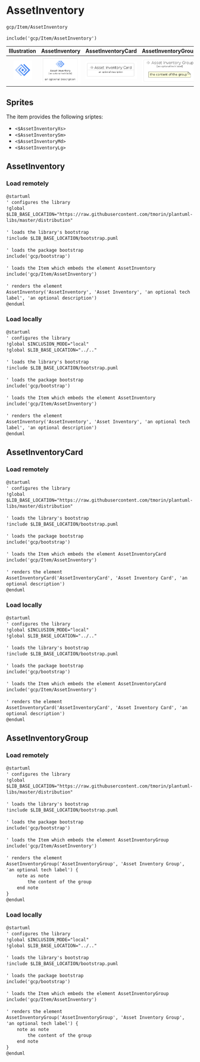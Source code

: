 # AssetInventory


```text
gcp/Item/AssetInventory
```

```text
include('gcp/Item/AssetInventory')
```



| Illustration | AssetInventory | AssetInventoryCard | AssetInventoryGroup |
| :---: | :---: | :---: | :---: |
| ![illustration for Illustration](../../gcp/Item/AssetInventory.png) | ![illustration for AssetInventory](../../gcp/Item/AssetInventory.Local.png) | ![illustration for AssetInventoryCard](../../gcp/Item/AssetInventoryCard.Local.png) | ![illustration for AssetInventoryGroup](../../gcp/Item/AssetInventoryGroup.Local.png) |



## Sprites
The item provides the following sriptes:

- `<$AssetInventoryXs>`
- `<$AssetInventorySm>`
- `<$AssetInventoryMd>`
- `<$AssetInventoryLg>`





## AssetInventory

### Load remotely
```plantuml
@startuml
' configures the library
!global $LIB_BASE_LOCATION="https://raw.githubusercontent.com/tmorin/plantuml-libs/master/distribution"

' loads the library's bootstrap
!include $LIB_BASE_LOCATION/bootstrap.puml

' loads the package bootstrap
include('gcp/bootstrap')

' loads the Item which embeds the element AssetInventory
include('gcp/Item/AssetInventory')

' renders the element
AssetInventory('AssetInventory', 'Asset Inventory', 'an optional tech label', 'an optional description')
@enduml
```

### Load locally
```plantuml
@startuml
' configures the library
!global $INCLUSION_MODE="local"
!global $LIB_BASE_LOCATION="../.."

' loads the library's bootstrap
!include $LIB_BASE_LOCATION/bootstrap.puml

' loads the package bootstrap
include('gcp/bootstrap')

' loads the Item which embeds the element AssetInventory
include('gcp/Item/AssetInventory')

' renders the element
AssetInventory('AssetInventory', 'Asset Inventory', 'an optional tech label', 'an optional description')
@enduml
```

## AssetInventoryCard

### Load remotely
```plantuml
@startuml
' configures the library
!global $LIB_BASE_LOCATION="https://raw.githubusercontent.com/tmorin/plantuml-libs/master/distribution"

' loads the library's bootstrap
!include $LIB_BASE_LOCATION/bootstrap.puml

' loads the package bootstrap
include('gcp/bootstrap')

' loads the Item which embeds the element AssetInventoryCard
include('gcp/Item/AssetInventory')

' renders the element
AssetInventoryCard('AssetInventoryCard', 'Asset Inventory Card', 'an optional description')
@enduml
```

### Load locally
```plantuml
@startuml
' configures the library
!global $INCLUSION_MODE="local"
!global $LIB_BASE_LOCATION="../.."

' loads the library's bootstrap
!include $LIB_BASE_LOCATION/bootstrap.puml

' loads the package bootstrap
include('gcp/bootstrap')

' loads the Item which embeds the element AssetInventoryCard
include('gcp/Item/AssetInventory')

' renders the element
AssetInventoryCard('AssetInventoryCard', 'Asset Inventory Card', 'an optional description')
@enduml
```

## AssetInventoryGroup

### Load remotely
```plantuml
@startuml
' configures the library
!global $LIB_BASE_LOCATION="https://raw.githubusercontent.com/tmorin/plantuml-libs/master/distribution"

' loads the library's bootstrap
!include $LIB_BASE_LOCATION/bootstrap.puml

' loads the package bootstrap
include('gcp/bootstrap')

' loads the Item which embeds the element AssetInventoryGroup
include('gcp/Item/AssetInventory')

' renders the element
AssetInventoryGroup('AssetInventoryGroup', 'Asset Inventory Group', 'an optional tech label') {
    note as note
        the content of the group
    end note
}
@enduml
```

### Load locally
```plantuml
@startuml
' configures the library
!global $INCLUSION_MODE="local"
!global $LIB_BASE_LOCATION="../.."

' loads the library's bootstrap
!include $LIB_BASE_LOCATION/bootstrap.puml

' loads the package bootstrap
include('gcp/bootstrap')

' loads the Item which embeds the element AssetInventoryGroup
include('gcp/Item/AssetInventory')

' renders the element
AssetInventoryGroup('AssetInventoryGroup', 'Asset Inventory Group', 'an optional tech label') {
    note as note
        the content of the group
    end note
}
@enduml
```

